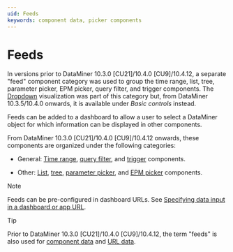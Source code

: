 ```yaml
---
uid: Feeds
keywords: component data, picker components
---
```


# Feeds

In versions prior to DataMiner 10.3.0 [CU21]/10.4.0 [CU9]/10.4.12<!--RN 41141-->, a separate "feed" component category was used to group the time range, list, tree, parameter picker, EPM picker, query filter, and trigger components. The [Dropdown](xref:DashboardDropdown) visualization was part of this category but, from DataMiner 10.3.5/10.4.0 onwards<!--  RN 35902 -->, it is available under *Basic controls* instead.

Feeds can be added to a dashboard to allow a user to select a DataMiner object for which information can be displayed in other components.

From DataMiner 10.3.0 [CU21]/10.4.0 [CU9]/10.4.12 onwards, these components are organized under the following categories:

- General: [Time range](xref:DashboardTimeRange), [query filter](xref:DashboardQueryFilter), and [trigger](xref:DashboardTrigger) components.

- Other: [List](xref:DashboardList), [tree](xref:DashboardTree), [parameter picker](xref:DashboardParameterPicker), and [EPM picker](xref:DashboardEPMPicker) components.

> [!NOTE]
> Feeds can be pre-configured in dashboard URLs. See [Specifying data input in a dashboard or app URL](xref:Specifying_data_input_in_a_URL).

> [!TIP]
> Prior to DataMiner 10.3.0 [CU21]/10.4.0 [CU9]/10.4.12, the term "feeds" is also used for [component data](xref:Component_Data) and [URL data](xref:URL_data).
